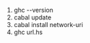 
<ol>
</li><li>
ghc --version
</li><li>
cabal update 
</li><li>
cabal install network-uri
</li><li>
ghc url.hs
</li>
</ol>


